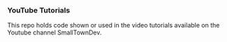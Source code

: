 ### YouTube Tutorials

This repo holds code shown or used in the video tutorials available on the Youtube channel SmallTownDev.